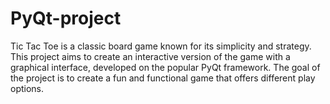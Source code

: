 # PyQt-project
Tic Tac Toe is a classic board game known for its simplicity and strategy. This project aims to create an interactive version of the game with a graphical interface, developed on the popular PyQt framework. The goal of the project is to create a fun and functional game that offers different play options.
